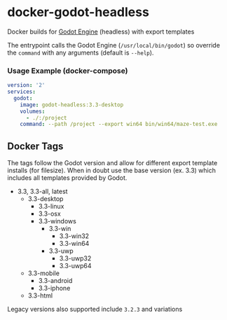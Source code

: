 # docker-godot-headless

Docker builds for [Godot Engine](https://godotengine.org/) (headless) with export templates

The entrypoint calls the Godot Engine (`/usr/local/bin/godot`) so override the `command` with any arguments (default is `--help`).

### Usage Example (docker-compose)

```yaml
version: '2'
services:
  godot:
    image: godot-headless:3.3-desktop
    volumes:
      - ./:/project
    command: --path /project --export win64 bin/win64/maze-test.exe
```

## Docker Tags

The tags follow the Godot version and allow for different export template installs (for filesize). When in doubt use the base version (ex. 3.3) which includes all templates provided by Godot.

- 3.3, 3.3-all, latest
  - 3.3-desktop
    - 3.3-linux
    - 3.3-osx
    - 3.3-windows
      - 3.3-win
        - 3.3-win32
        - 3.3-win64
      - 3.3-uwp
        - 3.3-uwp32
        - 3.3-uwp64
  - 3.3-mobile
    - 3.3-android
    - 3.3-iphone
  - 3.3-html

Legacy versions also supported include `3.2.3` and variations